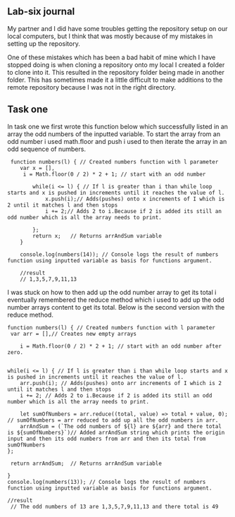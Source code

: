 ## Lab-six journal
My partner and I did have some troubles getting the repository setup on our local computers, but I think that was mostly because of my mistakes in setting up the repository. 

One of these mistakes which has been a bad habit of mine which I have stopped doing is when cloning a repository onto my local I created a folder to clone into it. This resulted in the repository folder being made in another folder. This has sometimes made it a little difficult to make additions to the remote repository because I was not in the right directory.

## Task one

In task one we first wrote this function below which successfully listed in an array the odd numbers of the inputted variable.  To start the array from an odd number  i used math.floor and push i used to then iterate the array in an odd sequence of numbers. 

     function numbers(l) { // Created numbers function with l parameter
	 	var x = [],
		 i = Math.floor(0 / 2) * 2 + 1; // start with an odd number
		
		    while(i <= l) { // If l is greater than i than while loop starts and x is pushed in increments until it reaches the value of l.
		        x.push(i);// Adds(pushes) onto x increments of I which is 2 until it matches l and then stops
		        i += 2;// Adds 2 to i.Because if 2 is added its still an odd number which is all the array needs to print.
 
		    };
		    return x;   // Returns arrAndSum variable
		}
		
		console.log(numbers(14)); // Console logs the result of numbers function using inputted variable as basis for functions argument.

        //result
        // 1,3,5,7,9,11,13
I was stuck on how to then add up the odd number array to get its total i eventually remembered the reduce method which i used to add up the odd number arrays content to get its total. Below is the second version with the reduce method.

    function numbers(l) { // Created numbers function with l parameter
     var arr = [],// Creates new empty arrays
    
        i = Math.floor(0 / 2) * 2 + 1; // start with an odd number after zero. 
      
        
    while(i <= l) { // If l is greater than i than while loop starts and x is pushed in increments until it reaches the value of l.
        arr.push(i); // Adds(pushes) onto arr increments of I which is 2 until it matches l and then stops
        i += 2; // Adds 2 to i.Because if 2 is added its still an odd number which is all the array needs to print.
     
        let sumOfNumbers = arr.reduce((total, value) => total + value, 0); // sumOfNumbers = arr reduced to add up all the odd numbers in arr. 
        arrAndSum = (`The odd numbers of ${l} are ${arr} and there total is ${sumOfNumbers}`)// Added arrAndSum string which prints the origin input and then its odd numbers from arr and then its total from sumOfNumbers
    };

     return arrAndSum;  // Returns arrAndSum variable
    
    }
    console.log(numbers(13)); // Console logs the result of numbers function using inputted variable as basis for functions argument.

    //result
     // The odd numbers of 13 are 1,3,5,7,9,11,13 and there total is 49


 
